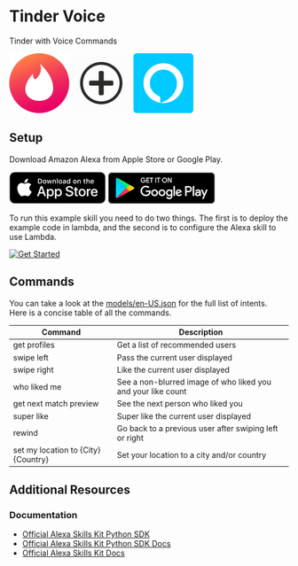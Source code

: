 Tinder Voice
=========================================

Tinder with Voice Commands

![](./images/108.png) ![](./images/plus-108.png) ![](./images/108-alexa.png)

Setup
-----

Download Amazon Alexa from Apple Store or Google Play.

[![iOS](./images/btn--appstore.png)](https://apps.apple.com/us/app/amazon-alexa/id944011620)
[![Android](./images/btn--googleplay.png)](https://play.google.com/store/apps/details?id=com.amazon.dee.app&hl=en_US)

To run this example skill you need to do two things. The first is to
deploy the example code in lambda, and the second is to configure the
Alexa skill to use Lambda.

[![Get Started](https://camo.githubusercontent.com/db9b9ce26327ad3bac57ec4daf0961a382d75790/68747470733a2f2f6d2e6d656469612d616d617a6f6e2e636f6d2f696d616765732f472f30312f6d6f62696c652d617070732f6465782f616c6578612f616c6578612d736b696c6c732d6b69742f7475746f7269616c732f67656e6572616c2f627574746f6e732f627574746f6e5f6765745f737461727465642e5f5454485f2e706e67)](./instructions/instructions.md)

Commands
--------------------

You can take a look at the [models/en-US.json](https://github.com/aarlin/tinder-voice/blob/master/models/en-US.json) for the full list of intents.  
Here is a concise table of all the commands.  

| Command                                                | Description                                                  |
|--------------------------------------------------------|--------------------------------------------------------------|
| get profiles                                           | Get a list of recommended users                              |
| swipe left                                             | Pass the current user displayed                              |
| swipe right                                            | Like the current user displayed                              |
| who liked me                                           | See a non-blurred image of who liked you and your like count |
| get next match preview                                 | See the next person who liked you                            |
| super like                                             | Super like the current user displayed                        |
| rewind                                                 | Go back to a previous user after swiping left or right       |
| set my location to {City} {Country}                    | Set your location to a city and/or country                   |

Additional Resources
--------------------

### Documentation

-  [Official Alexa Skills Kit Python SDK](https://pypi.org/project/ask-sdk/)
-  [Official Alexa Skills Kit Python SDK Docs](https://alexa-skills-kit-python-sdk.readthedocs.io/en/latest/)
-  [Official Alexa Skills Kit Docs](https://developer.amazon.com/docs/ask-overviews/build-skills-with-the-alexa-skills-kit.html)
